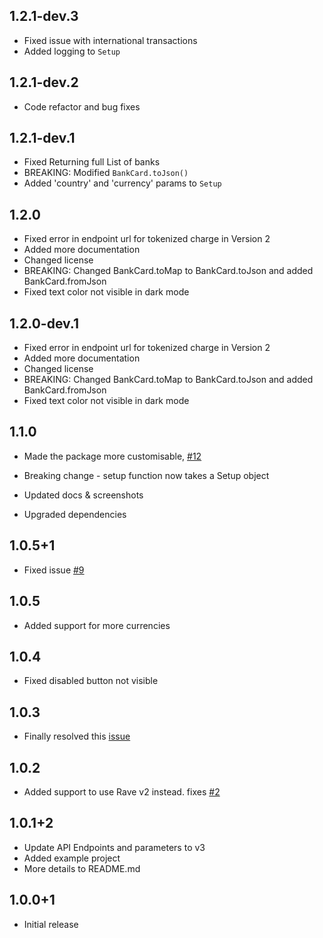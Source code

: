 ## 1.2.1-dev.3

* Fixed issue with international transactions
* Added logging to ```Setup```
## 1.2.1-dev.2

* Code refactor and bug fixes

## 1.2.1-dev.1

* Fixed Returning full List of banks
* BREAKING: Modified ```BankCard.toJson()```
* Added 'country' and 'currency' params to ```Setup```

## 1.2.0

* Fixed error in endpoint url for tokenized charge in Version 2
* Added more documentation
* Changed license
* BREAKING: Changed BankCard.toMap to BankCard.toJson and added BankCard.fromJson
* Fixed text color not visible in dark mode

## 1.2.0-dev.1

* Fixed error in endpoint url for tokenized charge in Version 2
* Added more documentation
* Changed license
* BREAKING: Changed BankCard.toMap to BankCard.toJson and added BankCard.fromJson
* Fixed text color not visible in dark mode

## 1.1.0

* Made the package more customisable, [#12](https://github.com/nelstein/nravepay/issues/12)

* Breaking change - setup function now takes a Setup object
* Updated docs & screenshots
* Upgraded dependencies

## 1.0.5+1

* Fixed issue [#9](https://github.com/nelstein/nravepay/issues/9)

## 1.0.5
* Added support for more currencies 

## 1.0.4

* Fixed disabled button not visible

## 1.0.3

* Finally resolved this [issue](https://github.com/nelstein/nravepay/issues/2)

## 1.0.2

* Added support to use Rave v2 instead. fixes [#2](https://github.com/nelstein/nravepay/issues/2)

## 1.0.1+2

* Update API Endpoints and parameters to v3
* Added example project
* More details to README.md

## 1.0.0+1

* Initial release



